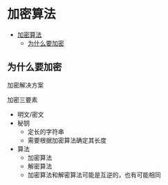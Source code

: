 # 加密算法

- [加密算法](#加密算法)
  - [为什么要加密](#为什么要加密)

## 为什么要加密

加密解决方案

加密三要素

- 明文/密文
- 秘钥
  - 定长的字符串
  - 需要根据加密算法确定其长度
- 算法
  - 加密算法
  - 解密算法
  - 加密算法和解密算法可能是互逆的，也有可能相同